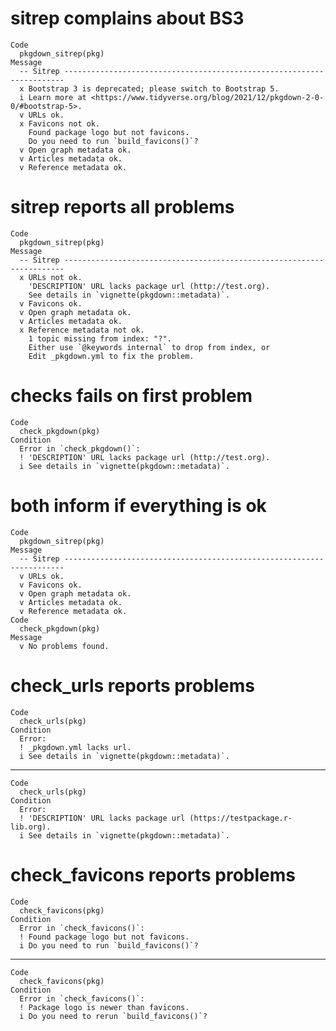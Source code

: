 # sitrep complains about BS3

    Code
      pkgdown_sitrep(pkg)
    Message
      -- Sitrep ----------------------------------------------------------------------
      x Bootstrap 3 is deprecated; please switch to Bootstrap 5.
      i Learn more at <https://www.tidyverse.org/blog/2021/12/pkgdown-2-0-0/#bootstrap-5>.
      v URLs ok.
      x Favicons not ok.
        Found package logo but not favicons.
        Do you need to run `build_favicons()`?
      v Open graph metadata ok.
      v Articles metadata ok.
      v Reference metadata ok.

# sitrep reports all problems

    Code
      pkgdown_sitrep(pkg)
    Message
      -- Sitrep ----------------------------------------------------------------------
      x URLs not ok.
        'DESCRIPTION' URL lacks package url (http://test.org).
        See details in `vignette(pkgdown::metadata)`.
      v Favicons ok.
      v Open graph metadata ok.
      v Articles metadata ok.
      x Reference metadata not ok.
        1 topic missing from index: "?".
        Either use `@keywords internal` to drop from index, or
        Edit _pkgdown.yml to fix the problem.

# checks fails on first problem

    Code
      check_pkgdown(pkg)
    Condition
      Error in `check_pkgdown()`:
      ! 'DESCRIPTION' URL lacks package url (http://test.org).
      i See details in `vignette(pkgdown::metadata)`.

# both inform if everything is ok

    Code
      pkgdown_sitrep(pkg)
    Message
      -- Sitrep ----------------------------------------------------------------------
      v URLs ok.
      v Favicons ok.
      v Open graph metadata ok.
      v Articles metadata ok.
      v Reference metadata ok.
    Code
      check_pkgdown(pkg)
    Message
      v No problems found.

# check_urls reports problems

    Code
      check_urls(pkg)
    Condition
      Error:
      ! _pkgdown.yml lacks url.
      i See details in `vignette(pkgdown::metadata)`.

---

    Code
      check_urls(pkg)
    Condition
      Error:
      ! 'DESCRIPTION' URL lacks package url (https://testpackage.r-lib.org).
      i See details in `vignette(pkgdown::metadata)`.

# check_favicons reports problems

    Code
      check_favicons(pkg)
    Condition
      Error in `check_favicons()`:
      ! Found package logo but not favicons.
      i Do you need to run `build_favicons()`?

---

    Code
      check_favicons(pkg)
    Condition
      Error in `check_favicons()`:
      ! Package logo is newer than favicons.
      i Do you need to rerun `build_favicons()`?


